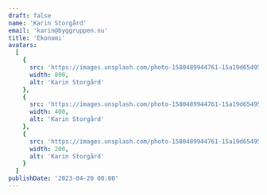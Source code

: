 ```yaml
---
draft: false
name: 'Karin Storgård'
email: 'karin@byggruppen.nu'
title: 'Ekonomi'
avatars:
  [
    {
      src: 'https://images.unsplash.com/photo-1580489944761-15a19d654956?&fit=crop&w=800',
      width: 800,
      alt: 'Karin Storgård'
    },
    {
      src: 'https://images.unsplash.com/photo-1580489944761-15a19d654956?&fit=crop&w=400',
      width: 400,
      alt: 'Karin Storgård'
    },
    {
      src: 'https://images.unsplash.com/photo-1580489944761-15a19d654956?&fit=crop&w=200',
      width: 200,
      alt: 'Karin Storgård'
    }
  ]
publishDate: '2023-04-20 00:00'
---
```

